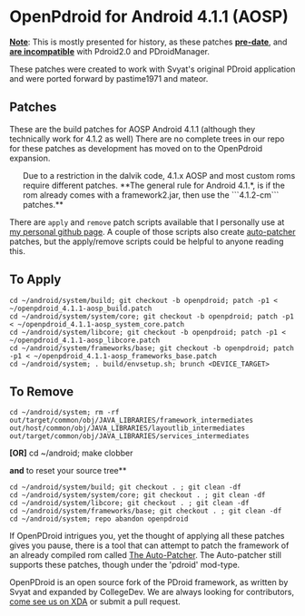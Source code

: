 OpenPdroid for Android 4.1.1 (AOSP)
===============================

**<u>Note</u>**: This is mostly presented for history, as these patches __<u>pre-date</u>__, and __<u>are incompatible</u>__ with Pdroid2.0 and PDroidManager.

These patches were created to work with Svyat's original PDroid application and were ported forward by pastime1971 and mateor. 


Patches
-------------------------------
These are the build patches for AOSP Android 4.1.1 (although they technically work for 4.1.2 as well) There are no complete trees in our repo for these patches as development has moved on to the OpenPdroid expansion.
<ul>
Due to a restriction in the dalvik code, 4.1.x AOSP and most custom roms require different patches. **The general rule for Android 4.1.*, is if the rom already comes with a framework2.jar, then use the ```4.1.2-cm``` patches.** 
</ul>

There are ```apply``` and ```remove``` patch scripts available that I personally use at [my personal github page](https://github.com/mateor/patchScripts). A couple of those scripts also create [auto-patcher](https://www.github.com/mateor/auto-patcher) patches, but the apply/remove scripts could be helpful to anyone reading this.

To Apply
--------------
	cd ~/android/system/build; git checkout -b openpdroid; patch -p1 < ~/openpdroid_4.1.1-aosp_build.patch
    cd ~/android/system/system/core; git checkout -b openpdroid; patch -p1 < ~/openpdroid_4.1.1-aosp_system_core.patch
	cd ~/android/system/libcore; git checkout -b openpdroid; patch -p1 < ~/openpdroid_4.1.1-aosp_libcore.patch
	cd ~/android/system/frameworks/base; git checkout -b openpdroid; patch -p1 < ~/openpdroid_4.1.1-aosp_frameworks_base.patch
	cd ~/android/system; . build/envsetup.sh; brunch <DEVICE_TARGET>


To Remove
--------------
	cd ~/android/system; rm -rf out/target/common/obj/JAVA_LIBRARIES/framework_intermediates out/host/common/obj/JAVA_LIBRARIES/layoutlib_intermediates out/target/common/obj/JAVA_LIBRARIES/services_intermediates

**[OR]** 	cd ~/android; make clobber

**and** to reset your source tree**

	cd ~/android/system/build; git checkout . ; git clean -df
	cd ~/android/system/system/core; git checkout . ; git clean -df
	cd ~/android/system/libcore; git checkout . ; git clean -df
	cd ~/android/system/frameworks/base; git checkout . ; git clean -df
	cd ~/android/system; repo abandon openpdroid

If OpenPDroid intrigues you, yet the thought of applying all these patches gives you
pause, there is a tool that can attempt to patch the framework of an already compiled
rom called [The Auto-Patcher](http://forum.xda-developers.com/showthread.php?p=32155918#post32155918). The Auto-patcher still supports these patches, though under the 'pdroid' mod-type.


OpenPDroid is an open source fork of the PDroid framework, as written by Svyat and expanded by CollegeDev. We are always looking for contributors, [come see us on XDA](http://forum.xda-developers.com/showthread.php?t=2098156) or submit a pull request.
